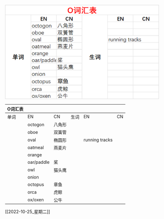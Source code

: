 
![](https://raw.githubusercontent.com/DustOfStars/ObsPicGo/master/Gavin_Obs/20221025162654.png)


| O词汇表 |            |     |    |                |    |
|------|------------|-----|----|----------------|----|
| 单词   | EN         | CN  | 生词 | EN             | CN |
|      | octogon    | 八角形 |    |                |    |
|      | oboe       | 双簧管 |    |                |    |
|      | oval       | 椭圆形 |    | running tracks |    |
|      | oatmeal    | 燕麦片 |    |                |    |
|      | orange     |     |    |                |    |
|      | oar/paddle | 桨   |    |                |    |
|      | owl        | 猫头鹰 |    |                |    |
|      | onion      |     |    |                |    |
|      | octopus    | 章鱼  |    |                |    |
|      | orca       | 虎鲸  |    |                |    |
|      | ox/oxen    | 公牛  |



[[2022-10-25_星期二]]